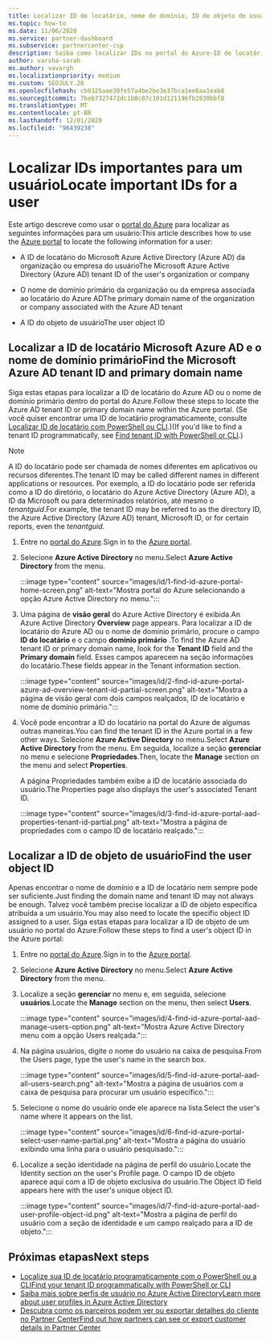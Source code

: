 ```yaml
---
title: Localizar ID de locatário, nome de domínio, ID de objeto de usuário
ms.topic: how-to
ms.date: 11/06/2020
ms.service: partner-dashboard
ms.subservice: partnercenter-csp
description: Saiba como localizar IDs no portal do Azure-ID de locatário do Azure AD, nome de domínio ou ID de objeto de usuário específico de uma organização. Algumas tarefas precisam dessas informações.
author: varsha-sarah
ms.author: vavargh
ms.localizationpriority: medium
ms.custom: SEOJULY.20
ms.openlocfilehash: cb0325aae30fe57a4be2be3e37bca1ee6aa1eab8
ms.sourcegitcommit: 7beb7327472dc1b0c07c101d121196fb2830bbf8
ms.translationtype: MT
ms.contentlocale: pt-BR
ms.lasthandoff: 12/01/2020
ms.locfileid: "96439238"
---
```

# <a name="locate-important-ids-for-a-user"></a><span data-ttu-id="6f7cc-104">Localizar IDs importantes para um usuário</span><span class="sxs-lookup"><span data-stu-id="6f7cc-104">Locate important IDs for a user</span></span>

<span data-ttu-id="6f7cc-105">Este artigo descreve como usar o [portal do Azure](https://portal.azure.com/) para localizar as seguintes informações para um usuário:</span><span class="sxs-lookup"><span data-stu-id="6f7cc-105">This article describes how to use the [Azure portal](https://portal.azure.com/) to locate the following information for a user:</span></span>

- <span data-ttu-id="6f7cc-106">A ID de locatário do Microsoft Azure Active Directory (Azure AD) da organização ou empresa do usuário</span><span class="sxs-lookup"><span data-stu-id="6f7cc-106">The Microsoft Azure Active Directory (Azure AD) tenant ID of the user's organization or company</span></span>

- <span data-ttu-id="6f7cc-107">O nome de domínio primário da organização ou da empresa associada ao locatário do Azure AD</span><span class="sxs-lookup"><span data-stu-id="6f7cc-107">The primary domain name of the organization or company associated with the Azure AD tenant</span></span>

- <span data-ttu-id="6f7cc-108">A ID do objeto de usuário</span><span class="sxs-lookup"><span data-stu-id="6f7cc-108">The user object ID</span></span>

## <a name="find-the-microsoft-azure-ad-tenant-id-and-primary-domain-name"></a><span data-ttu-id="6f7cc-109">Localizar a ID de locatário Microsoft Azure AD e o nome de domínio primário</span><span class="sxs-lookup"><span data-stu-id="6f7cc-109">Find the Microsoft Azure AD tenant ID and primary domain name</span></span>

<span data-ttu-id="6f7cc-110">Siga estas etapas para localizar a ID de locatário do Azure AD ou o nome de domínio primário dentro do portal do Azure.</span><span class="sxs-lookup"><span data-stu-id="6f7cc-110">Follow these steps to locate the Azure AD tenant ID or primary domain name within the Azure portal.</span></span> <span data-ttu-id="6f7cc-111">(Se você quiser encontrar uma ID de locatário programaticamente, consulte [Localizar ID de locatário com PowerShell ou CLI](/azure/active-directory/fundamentals/active-directory-how-to-find-tenant.md#find-tenant-id-with-powershell).)</span><span class="sxs-lookup"><span data-stu-id="6f7cc-111">(If you'd like to find a tenant ID programmatically, see [Find tenant ID with PowerShell or CLI](/azure/active-directory/fundamentals/active-directory-how-to-find-tenant.md#find-tenant-id-with-powershell).)</span></span>

> [!NOTE]
> <span data-ttu-id="6f7cc-112">A ID do locatário pode ser chamada de nomes diferentes em aplicativos ou recursos diferentes.</span><span class="sxs-lookup"><span data-stu-id="6f7cc-112">The tenant ID may be called different names in different applications or resources.</span></span> <span data-ttu-id="6f7cc-113">Por exemplo, a ID do locatário pode ser referida como a ID do diretório, o locatário do Azure Active Directory (Azure AD), a ID da Microsoft ou para determinados relatórios, até mesmo o *tenantguid*.</span><span class="sxs-lookup"><span data-stu-id="6f7cc-113">For example, the tenant ID may be referred to as the directory ID, the Azure Active Directory (Azure AD) tenant, Microsoft ID, or for certain reports, even the *tenantguid*.</span></span>

1. <span data-ttu-id="6f7cc-114">Entre no [portal do Azure](https://portal.azure.com/).</span><span class="sxs-lookup"><span data-stu-id="6f7cc-114">Sign in to the [Azure portal](https://portal.azure.com/).</span></span>

2. <span data-ttu-id="6f7cc-115">Selecione **Azure Active Directory** no menu.</span><span class="sxs-lookup"><span data-stu-id="6f7cc-115">Select **Azure Active Directory** from the menu.</span></span>

   :::image type="content" source="images/id/1-find-id-azure-portal-home-screen.png" alt-text="Mostra portal do Azure selecionando a opção Azure Active Directory no menu.":::

3. <span data-ttu-id="6f7cc-117">Uma página de **visão geral** do Azure Active Directory é exibida.</span><span class="sxs-lookup"><span data-stu-id="6f7cc-117">An Azure Active Directory **Overview** page appears.</span></span> <span data-ttu-id="6f7cc-118">Para localizar a ID de locatário do Azure AD ou o nome de domínio primário, procure o campo **ID do locatário** e o campo **domínio primário** .</span><span class="sxs-lookup"><span data-stu-id="6f7cc-118">To find the Azure AD tenant ID or primary domain name, look for the **Tenant ID** field and the **Primary domain** field.</span></span> <span data-ttu-id="6f7cc-119">Esses campos aparecem na seção informações do locatário.</span><span class="sxs-lookup"><span data-stu-id="6f7cc-119">These fields appear in the Tenant information section.</span></span>

   :::image type="content" source="images/id/2-find-id-azure-portal-azure-ad-overview-tenant-id-partial-screen.png" alt-text="Mostra a página de visão geral com dois campos realçados, ID de locatário e nome de domínio primário.":::

4. <span data-ttu-id="6f7cc-121">Você pode encontrar a ID do locatário na portal do Azure de algumas outras maneiras.</span><span class="sxs-lookup"><span data-stu-id="6f7cc-121">You can find the tenant ID in the Azure portal in a few other ways.</span></span> <span data-ttu-id="6f7cc-122">Selecione **Azure Active Directory** no menu.</span><span class="sxs-lookup"><span data-stu-id="6f7cc-122">Select **Azure Active Directory** from the menu.</span></span> <span data-ttu-id="6f7cc-123">Em seguida, localize a seção **gerenciar** no menu e selecione **Propriedades**.</span><span class="sxs-lookup"><span data-stu-id="6f7cc-123">Then, locate the **Manage** section on the menu and select **Properties**.</span></span>

   <span data-ttu-id="6f7cc-124">A página Propriedades também exibe a ID de locatário associada do usuário.</span><span class="sxs-lookup"><span data-stu-id="6f7cc-124">The Properties page also displays the user's associated Tenant ID.</span></span>

   :::image type="content" source="images/id/3-find-id-azure-portal-aad-properties-tenant-id-partial.png" alt-text="Mostra a página de propriedades com o campo ID de locatário realçado.":::

## <a name="find-the-user-object-id"></a><span data-ttu-id="6f7cc-126">Localizar a ID de objeto de usuário</span><span class="sxs-lookup"><span data-stu-id="6f7cc-126">Find the user object ID</span></span>

<span data-ttu-id="6f7cc-127">Apenas encontrar o nome de domínio e a ID de locatário nem sempre pode ser suficiente.</span><span class="sxs-lookup"><span data-stu-id="6f7cc-127">Just finding the domain name and tenant ID may not always be enough.</span></span> <span data-ttu-id="6f7cc-128">Talvez você também precise localizar a ID de objeto específica atribuída a um usuário.</span><span class="sxs-lookup"><span data-stu-id="6f7cc-128">You may also need to locate the specific object ID assigned to a user.</span></span> <span data-ttu-id="6f7cc-129">Siga estas etapas para localizar a ID de objeto de um usuário no portal do Azure:</span><span class="sxs-lookup"><span data-stu-id="6f7cc-129">Follow these steps to find a user's object ID in the Azure portal:</span></span>

1. <span data-ttu-id="6f7cc-130">Entre no [portal do Azure](https://portal.azure.com/).</span><span class="sxs-lookup"><span data-stu-id="6f7cc-130">Sign in to the [Azure portal](https://portal.azure.com/).</span></span>

2. <span data-ttu-id="6f7cc-131">Selecione **Azure Active Directory** no menu.</span><span class="sxs-lookup"><span data-stu-id="6f7cc-131">Select **Azure Active Directory** from the menu.</span></span>

3. <span data-ttu-id="6f7cc-132">Localize a seção **gerenciar** no menu e, em seguida, selecione **usuários**.</span><span class="sxs-lookup"><span data-stu-id="6f7cc-132">Locate the **Manage** section on the menu, then select **Users**.</span></span>

      :::image type="content" source="images/id/4-find-id-azure-portal-aad-manage-users-option.png" alt-text="Mostra Azure Active Directory menu com a opção Users realçada.":::

4. <span data-ttu-id="6f7cc-134">Na página usuários, digite o nome do usuário na caixa de pesquisa.</span><span class="sxs-lookup"><span data-stu-id="6f7cc-134">From the Users page, type the user's name in the search box.</span></span>

      :::image type="content" source="images/id/5-find-id-azure-portal-aad-all-users-search.png" alt-text="Mostra a página de usuários com a caixa de pesquisa para procurar um usuário específico.":::

5. <span data-ttu-id="6f7cc-136">Selecione o nome do usuário onde ele aparece na lista.</span><span class="sxs-lookup"><span data-stu-id="6f7cc-136">Select the user's name where it appears on the list.</span></span>  

      :::image type="content" source="images/id/6-find-id-azure-portal-select-user-name-partial.png" alt-text="Mostra a página do usuário exibindo uma linha para o usuário pesquisado.":::

6. <span data-ttu-id="6f7cc-138">Localize a seção identidade na página de perfil do usuário.</span><span class="sxs-lookup"><span data-stu-id="6f7cc-138">Locate the Identity section on the user's Profile page.</span></span> <span data-ttu-id="6f7cc-139">O campo ID de objeto aparece aqui com a ID de objeto exclusiva do usuário.</span><span class="sxs-lookup"><span data-stu-id="6f7cc-139">The Object ID field appears here with the user's unique object ID.</span></span>

      :::image type="content" source="images/id/7-find-id-azure-portal-aad-user-profile-object-id.png" alt-text="Mostra a página de perfil do usuário com a seção de identidade e um campo realçado para a ID de objeto.":::

## <a name="next-steps"></a><span data-ttu-id="6f7cc-141">Próximas etapas</span><span class="sxs-lookup"><span data-stu-id="6f7cc-141">Next steps</span></span>

- [<span data-ttu-id="6f7cc-142">Localize sua ID de locatário programaticamente com o PowerShell ou a CLI</span><span class="sxs-lookup"><span data-stu-id="6f7cc-142">Find your tenant ID programmatically with PowerShell or CLI</span></span>](/azure/active-directory/fundamentals/active-directory-how-to-find-tenant)
- [<span data-ttu-id="6f7cc-143">Saiba mais sobre perfis de usuário no Azure Active Directory</span><span class="sxs-lookup"><span data-stu-id="6f7cc-143">Learn more about user profiles in Azure Active Directory</span></span>](/azure/active-directory/fundamentals/active-directory-users-profile-azure-portal)
- [<span data-ttu-id="6f7cc-144">Descubra como os parceiros podem ver ou exportar detalhes do cliente no Partner Center</span><span class="sxs-lookup"><span data-stu-id="6f7cc-144">Find out how partners can see or export customer details in Partner Center</span></span>](see-your-customer-list.md)

